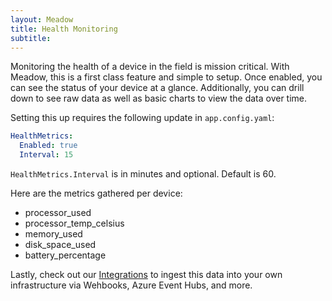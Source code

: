 ```yaml
---
layout: Meadow
title: Health Monitoring
subtitle: 
---
```


Monitoring the health of a device in the field is mission critical. With Meadow, this is a first class feature and simple to setup. Once enabled, you can see the status of your device at a glance. Additionally, you can drill down to see raw data as well as basic charts to view the data over time.

Setting this up requires the following update in `app.config.yaml`:  

```yaml
HealthMetrics:
  Enabled: true
  Interval: 15
```

`HealthMetrics.Interval` is in minutes and optional. Default is 60.

Here are the metrics gathered per device:

* processor_used
* processor_temp_celsius
* memory_used
* disk_space_used
* battery_percentage

Lastly, check out our [Integrations](../Integrations/) to ingest this data into your own infrastructure via Wehbooks, Azure Event Hubs, and more.